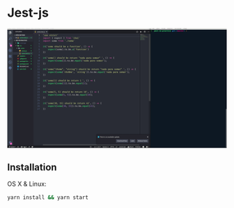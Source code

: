# Jest-js
![](install-project.gif)

## Installation

OS X & Linux:

```sh
yarn install && yarn start
```
